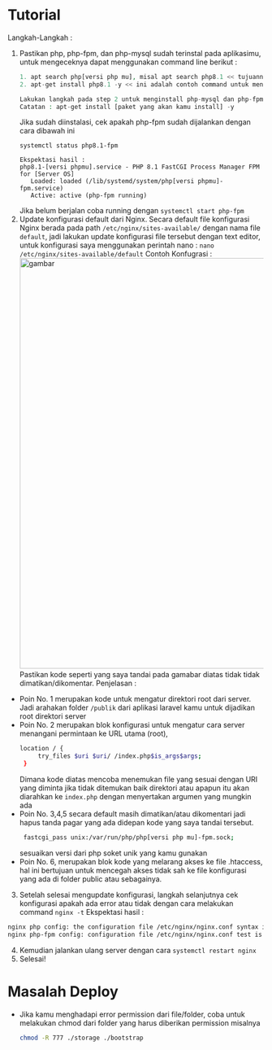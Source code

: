 # Tutorial

Langkah-Langkah :
1. Pastikan php, php-fpm, dan php-mysql sudah terinstal pada aplikasimu, untuk mengeceknya dapat menggunakan command line berikut :
   ```php
   1. apt search php[versi php mu], misal apt search php8.1 << tujuannya untuk mengecek apakah paket tersedia pada repositori di sistem operasi yang kamu gunakan. Jika tidak ada coba gunakan repositori publik untuk proses instalasi.
   2. apt-get install php8.1 -y << ini adalah contoh command untuk menginstall php dengan versi 8.1, kamu dapat menysesuaikan kebutuhan dari versi php dari laravel yang akan kamu gunakan.

   Lakukan langkah pada step 2 untuk menginstall php-mysql dan php-fpmnya
   Catatan : apt-get install [paket yang akan kamu install] -y
   ```
   Jika sudah diinstalasi, cek apakah php-fpm sudah dijalankan dengan cara dibawah ini 
   ```
   systemctl status php8.1-fpm

   Ekspektasi hasil :
   php8.1-[versi phpmu].service - PHP 8.1 FastCGI Process Manager FPM for [Server OS]
      Loaded: loaded (/lib/systemd/system/php[versi phpmu]-fpm.service)
      Active: active (php-fpm running)
   ```
   Jika belum berjalan coba running dengan `systemctl start php-fpm`
2. Update konfigurasi default dari Nginx. Secara default file konfigurasi Nginx berada pada path `/etc/nginx/sites-available/` dengan nama file `default`, jadi lakukan update konfigurasi file tersebut dengan text editor, untuk konfigurasi saya menggunakan perintah nano : `nano /etc/nginx/sites-available/default`
   Contoh Konfugrasi :
   <img width="807" alt="gambar" src="https://github.com/RNando1337/Laravel-Deploy-Methods/assets/60562868/06a6b8d2-9e11-44f1-86e4-c71ecebbe7cd">
Pastikan kode seperti yang saya tandai pada gamabar diatas tidak tidak dimatikan/dikomentar.
Penjelasan :
- Poin No. 1 merupakan kode untuk mengatur direktori root dari server. Jadi arahakan folder `/publik` dari aplikasi laravel kamu untuk dijadikan root direktori server
- Poin No. 2 merupakan blok konfigurasi untuk mengatur cara server menangani permintaan ke URL utama (root),
  ```bash
  location / {
       try_files $uri $uri/ /index.php$is_args$args;
   }
  ```
  Dimana kode diatas mencoba menemukan file yang sesuai dengan URI yang diminta jika tidak ditemukan baik direktori atau apapun itu akan diarahkan ke `index.php` dengan menyertakan argumen yang mungkin ada
- Poin No. 3,4,5 secara default masih dimatikan/atau dikomentari jadi hapus tanda pagar yang ada didepan kode yang saya tandai tersebut.
  ```bash
   fastcgi_pass unix:/var/run/php/php[versi php mu]-fpm.sock;
  ```
  sesuaikan versi dari php soket unik yang kamu gunakan
- Poin No. 6, merupakan blok kode yang melarang akses ke file .htaccess, hal ini bertujuan untuk mencegah akses tidak sah ke file konfigurasi yang ada di folder public atau sebagainya. 
3. Setelah selesai mengupdate konfigurasi, langkah selanjutnya cek konfigurasi apakah ada error atau tidak dengan cara melakukan command `nginx -t`
Ekspektasi hasil : 
```bash
nginx php config: the configuration file /etc/nginx/nginx.conf syntax is ok
nginx php-fpm config: configuration file /etc/nginx/nginx.conf test is successful
```
4. Kemudian jalankan ulang server dengan cara `systemctl restart nginx`
5. Selesai!

# Masalah Deploy
- Jika kamu menghadapi error permission dari file/folder, coba untuk melakukan chmod dari folder yang harus diberikan permission misalnya
  ```bash
  chmod -R 777 ./storage ./bootstrap
  ```
